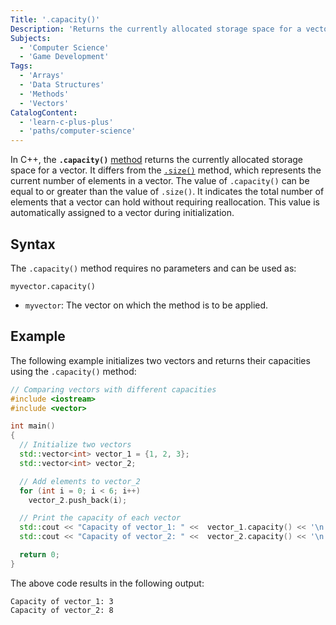 ```yaml
---
Title: '.capacity()'
Description: 'Returns the currently allocated storage space for a vector.'
Subjects:
  - 'Computer Science'
  - 'Game Development'
Tags:
  - 'Arrays'
  - 'Data Structures'
  - 'Methods'
  - 'Vectors'
CatalogContent:
  - 'learn-c-plus-plus'
  - 'paths/computer-science'
---
```


In C++, the **`.capacity()`** [method](https://www.codecademy.com/resources/docs/cpp/methods) returns the currently allocated storage space for a vector. It differs from the [`.size()`](https://www.codecademy.com/resources/docs/cpp/vectors/size) method, which represents the current number of elements in a vector. The value of `.capacity()` can be equal to or greater than the value of `.size()`. It indicates the total number of elements that a vector can hold without requiring reallocation. This value is automatically assigned to a vector during initialization.

## Syntax

The `.capacity()` method requires no parameters and can be used as:

```pseudo
myvector.capacity()
```

- `myvector`: The vector on which the method is to be applied.

## Example

The following example initializes two vectors and returns their capacities using the `.capacity()` method:

```cpp
// Comparing vectors with different capacities
#include <iostream>
#include <vector>

int main()
{
  // Initialize two vectors
  std::vector<int> vector_1 = {1, 2, 3};
  std::vector<int> vector_2;

  // Add elements to vector_2
  for (int i = 0; i < 6; i++)
    vector_2.push_back(i);

  // Print the capacity of each vector
  std::cout << "Capacity of vector_1: " <<  vector_1.capacity() << '\n';
  std::cout << "Capacity of vector_2: " <<  vector_2.capacity() << '\n';

  return 0;
}
```

The above code results in the following output:

```shell
Capacity of vector_1: 3
Capacity of vector_2: 8
```
